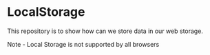 # LocalStorage

This repository is to show how can we store data in our web storage.

Note - Local Storage is not supported by all browsers
